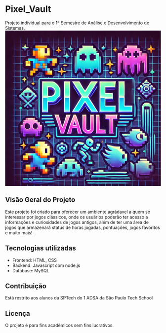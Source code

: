 # Pixel_Vault
Projeto individual para o 1º Semestre de Análise e Desenvolvimento de Sistemas.
<img style="width = 250px; height = 200px;" src="public/assets/imgs/principal.png">

## Visão Geral do Projeto

Este projeto foi criado para oferecer um ambiente agrádavel a quem se interessar por jogos clássicos, onde os usuários poderão ter acesso a informações e curiosidades de jogos antigos, além de ter uma área de jogos que armazenará status de horas jogadas, pontuações, jogos favoritos e muito mais!

## Tecnologias utilizadas

- Frontend: HTML, CSS
- Backend: Javascript com node.js
- Database: MySQL

## Contribuição
Está restrito aos alunos da SPTech do 1 ADSA da São Paulo Tech School

## Licença 
O projeto é para fins acadêmicos sem fins lucrativos.

